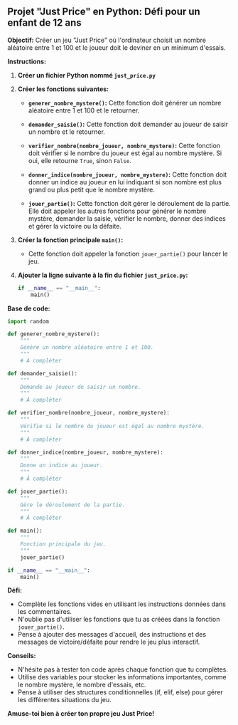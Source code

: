 ## Projet "Just Price" en Python: Défi pour un enfant de 12 ans

**Objectif:** Créer un jeu "Just Price" où l'ordinateur choisit un nombre aléatoire entre 1 et 100 et le joueur doit le deviner en un minimum d'essais.

**Instructions:**

1. **Créer un fichier Python nommé `just_price.py`**

2. **Créer les fonctions suivantes:**

   * **`generer_nombre_mystere()`:**  Cette fonction doit générer un nombre aléatoire entre 1 et 100 et le retourner.

   * **`demander_saisie()`:** Cette fonction doit demander au joueur de saisir un nombre et le retourner.

   * **`verifier_nombre(nombre_joueur, nombre_mystere)`:**  Cette fonction doit vérifier si le nombre du joueur est égal au nombre mystère. Si oui, elle retourne `True`, sinon `False`.

   * **`donner_indice(nombre_joueur, nombre_mystere)`:** Cette fonction doit donner un indice au joueur en lui indiquant si son nombre est plus grand ou plus petit que le nombre mystère.

   * **`jouer_partie()`:**  Cette fonction doit gérer le déroulement de la partie. Elle doit appeler les autres fonctions pour générer le nombre mystère, demander la saisie, vérifier le nombre, donner des indices et gérer la victoire ou la défaite.

3. **Créer la fonction principale `main()`:**
   * Cette fonction doit appeler la fonction `jouer_partie()` pour lancer le jeu.

4. **Ajouter la ligne suivante à la fin du fichier `just_price.py`:**

   ```python
   if __name__ == "__main__":
       main()
   ```

**Base de code:**

```python
import random

def generer_nombre_mystere():
    """
    Génère un nombre aléatoire entre 1 et 100.
    """
    # À compléter

def demander_saisie():
    """
    Demande au joueur de saisir un nombre.
    """
    # À compléter

def verifier_nombre(nombre_joueur, nombre_mystere):
    """
    Vérifie si le nombre du joueur est égal au nombre mystère.
    """
    # À compléter

def donner_indice(nombre_joueur, nombre_mystere):
    """
    Donne un indice au joueur.
    """
    # À compléter

def jouer_partie():
    """
    Gère le déroulement de la partie.
    """
    # À compléter

def main():
    """
    Fonction principale du jeu.
    """
    jouer_partie()

if __name__ == "__main__":
    main()
```

**Défi:**  

* Complète les fonctions vides en utilisant les instructions données dans les commentaires.
* N'oublie pas d'utiliser les fonctions que tu as créées dans la fonction `jouer_partie()`.
* Pense à ajouter des messages d'accueil, des instructions et des messages de victoire/défaite pour rendre le jeu plus interactif.

**Conseils:**

* N'hésite pas à tester ton code après chaque fonction que tu complètes.
* Utilise des variables pour stocker les informations importantes, comme le nombre mystère, le nombre d'essais, etc.
* Pense à utiliser des structures conditionnelles (if, elif, else) pour gérer les différentes situations du jeu.

**Amuse-toi bien à créer ton propre jeu Just Price!**
